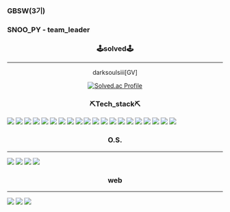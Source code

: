 ### GBSW(3기)
### SNOO_PY - team_leader

<div align="center">
  
### 🕹️solved🕹️
-------------------------------

darksoulsiii[GV]

[![Solved.ac Profile](http://mazassumnida.wtf/api/v2/generate_badge?boj=darksoulsiii)](https://solved.ac/darksoulsiii/)

### ⛏️Tech_stack⛏️

<div align="left">
  

<img src="https://img.shields.io/badge/html5-white.svg?style=for-the-badge&logo=html5&logoColor=23E34F26" />
<img src="https://img.shields.io/badge/css3-white.svg?style=for-the-badge&logo=css3&logoColor=1572B6" />
<img src="https://img.shields.io/badge/Sass-white.svg?style=for-the-badge&logo=sass&logoColor=pink" />
<img src="https://img.shields.io/badge/javascript-white.svg?style=for-the-badge&logo=javascript&logoColor=yellow" />
<img src="https://img.shields.io/badge/next.js-white.svg?style=for-the-badge&logo=next.js&logoColor=black" />
  


<img src="https://img.shields.io/badge/Node.js-black?style=for-the-badge&logo=nodedotjs&logoColor=339933" />
<img src="https://img.shields.io/badge/Express-gray?style=for-the-badge&logo=express&logoColor=black" />
  
  
  
  
<img src="https://img.shields.io/badge/npm-CB3837?style=for-the-badge&logo=npm&logoColor=white" />
<img src="https://img.shields.io/badge/anaconda-white?style=for-the-badge&logo=anaconda&logoColor=44A833" />
  
  


<img src="https://img.shields.io/badge/visualstudiocode-white?style=for-the-badge&logo=visualstudiocode&logoColor=007ACC" />
<img src="https://img.shields.io/badge/xcode-white?style=for-the-badge&logo=xcode&logoColor=147EFB" />




<img src="https://img.shields.io/badge/Azure-blue?style=for-the-badge&logo=microsoftazure&logoColor=white" />
<img src="https://img.shields.io/badge/AWS-white?style=for-the-badge&logo=amazonaws&logoColor=darkblue" />



  
<img src="https://img.shields.io/badge/wireshark-white?style=for-the-badge&logo=wireshark&logoColor=darkblue" />



  
<img src="https://img.shields.io/badge/c-%2300599C.svg?style=for-the-badge&logo=c&logoColor=white" />
<img src="https://img.shields.io/badge/python-3670A0?style=for-the-badge&logo=python&logoColor=ffdd54" />




  
<img src="https://img.shields.io/badge/docker-2496ED?style=for-the-badge&logo=docker&logoColor=white" />
<img src="https://img.shields.io/badge/jupyter-white?style=for-the-badge&logo=jupyter&logoColor=F37626" />  
<img src="https://img.shields.io/badge/notion-black?style=for-the-badge&logo=notion&logoColor=white" /> 
<img src="https://img.shields.io/badge/git-white?style=for-the-badge&logo=git&logoColor=orange" /> 




<div align=center>

### O.S.

----------------

</div>
  
<img src="https://img.shields.io/badge/mac%20os-white?style=for-the-badge&logo=apple&logoColor=black" />
<img src="https://img.shields.io/badge/Windows-0078D6?style=for-the-badge&logo=windows&logoColor=white" />
<img src="https://img.shields.io/badge/kalilinux-557C94?style=for-the-badge&logo=kalilinux&logoColor=black" />
<img src="https://img.shields.io/badge/ubuntu-white?style=for-the-badge&logo=ubuntu&logoColor=orange" /> 


<div align=center>
  
### web
  
-------------

</div>
<img src="https://img.shields.io/badge/chrome-4285F4?style=for-the-badge&logo=googlechrome&logoColor=white" />
<img src="https://img.shields.io/badge/firefox_dev-black?style=for-the-badge&logo=firefoxbrowser&logoColor=blue" />
<img src="https://img.shields.io/badge/brave-white?style=for-the-badge&logo=brave&logoColor=FB542B" />
  
</div>
